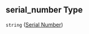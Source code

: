 ## serial_number Type

`string` ([Serial Number](iea43_wra_data_model-properties-measurement-location-measurement-location-properties-measurement-point-measurement-point-properties-sensor-sensor-properties-serial-number.md))
